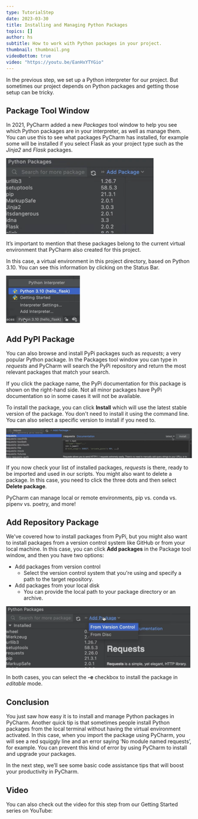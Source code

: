 ```yaml
---
type: TutorialStep
date: 2023-03-30
title: Installing and Managing Python Packages
topics: []
author: hs
subtitle: How to work with Python packages in your project.
thumbnail: thumbnail.png
videoBottom: true
video: "https://youtu.be/EanHxYTYGio"
---
```


In the previous step, we set up a Python interpreter for our project. But sometimes our project depends on Python packages and getting those setup can be tricky.

## Package Tool Window

In 2021, PyCharm added a new _Packages_ tool window to help you see which Python packages are in your interpreter, as well as manage them. You can use this to see what packages PyCharm has installed, for example some will be installed if you select Flask as your project type such as the _Jinja2_ and _Flask_ packages.

<img src="python-packages.png" alt="Python Packages" width="400"/>

It’s important to mention that these packages belong to the current virtual environment that PyCharm also created for this project.

In this case, a virtual environment in this project directory, based on Python 3.10. You can see this information by clicking on the Status Bar.

<img src="python-package-status-bar.png" alt="View Python packages on the Status Bar" width="200"/>

## Add PyPI Package

You can also browse and install PyPi packages such as _requests_; a very popular Python package. In the Packages tool window you can type in _requests_ and PyCharm will search the PyPi repository and return the most relevant packages that match your search.

If you click the package name, the PyPi documentation for this package is shown on the right-hand side. Not all minor packages have PyPi documentation so in some cases it will not be available.

To install the package, you can click **Install** which will use the latest stable version of the package. You don't need to install it using the command line. You can also select a specific version to install if you need to.

<img src="requests-package.png" alt="Requests package" width="800"/>

If you now check your list of installed packages, _requests_ is there, ready to be imported and used in our scripts. You might also want to delete a package. In this case, you need to click the three dots and then select **Delete package**.

PyCharm can manage local or remote environments, pip vs. conda vs. pipenv vs. poetry, and more!

## Add Repository Package

We've covered how to install packages from PyPi, but you might also want to install packages from a version control system like GitHub or from your local machine. In this case, you can click **Add packages** in the Package tool window, and then you have two options:

- Add packages from version control
  - Select the version control system that you're using and specify a path to the target repository.
- Add packages from your local disk
  - You can provide the local path to your package directory or an archive.

<img src="add-repository-packages.png" alt="Add repository packages" width="500"/>

In both cases, you can select the **-e** checkbox to install the package in _editable_ mode.

## Conclusion

You just saw how easy it is to install and manage Python packages in PyCharm. Another quick tip is that sometimes people install Python packages from the local terminal without having the virtual environment activated. In this case, when you import the package using PyCharm, you will see a red squiggly line and an error saying ‘No module named requests’, for example. You can prevent this kind of error by using PyCharm to install and upgrade your packages.

In the next step, we’ll see some basic code assistance tips that will boost your productivity in PyCharm.

## Video

You can also check out the video for this step from our Getting Started series on YouTube:
